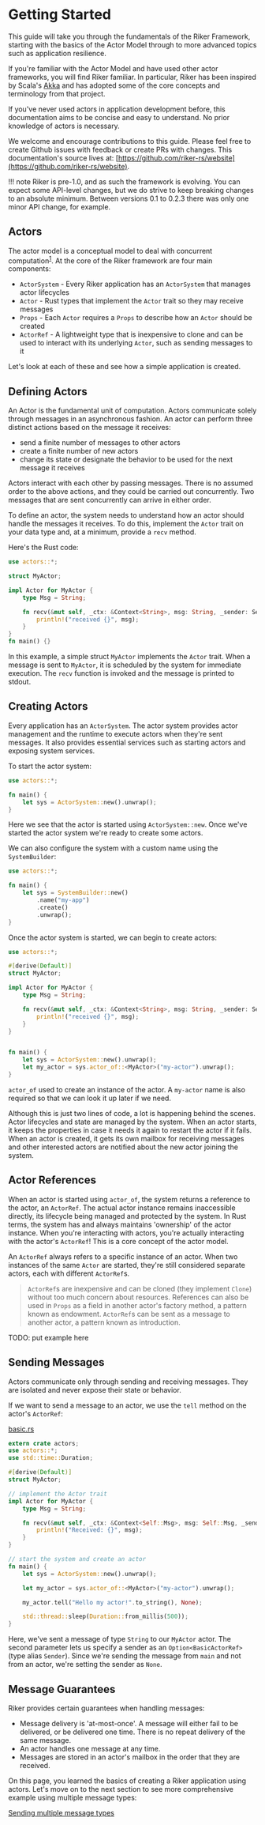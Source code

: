 # Getting Started

This guide will take you through the fundamentals of the Riker Framework, starting with the basics of the Actor Model through to more advanced topics such as application resilience.

If you're familiar with the Actor Model and have used other actor frameworks, you will find Riker familiar. In particular, Riker has been inspired by Scala's [Akka](https://akka.io) and has adopted some of the core concepts and terminology from that project.

If you've never used actors in application development before, this documentation aims to be concise and easy to understand. No prior knowledge of actors is necessary.

We welcome and encourage contributions to this guide. Please feel free to create Github issues with feedback or create PRs with changes. This documentation's source lives at: [https://github.com/riker-rs/website](https://github.com/riker-rs/website).

<!-- prettier-ignore-start -->
!!! note
    Riker is pre-1.0, and as such the framework is evolving. You can expect some API-level changes,
    but we do strive to keep breaking changes to an absolute minimum. Between versions 0.1 to 0.2.3
    there was only one minor API change, for example.
<!-- prettier-ignore-end -->

## Actors

The actor model is a conceptual model to deal with concurrent computation<sup>[1]</sup>. At the core of the Riker framework are four main components:

- `ActorSystem` - Every Riker application has an `ActorSystem` that manages actor lifecycles
- `Actor` - Rust types that implement the `Actor` trait so they may receive messages
- `Props` - Each `Actor` requires a `Props` to describe how an `Actor` should be created
- `ActorRef` - A lightweight type that is inexpensive to clone and can be used to interact with its underlying `Actor`, such as sending messages to it

Let's look at each of these and see how a simple application is created.

## Defining Actors

An Actor is the fundamental unit of computation. Actors communicate solely through messages in an asynchronous fashion. An actor can perform three distinct actions based on the message it receives:

- send a finite number of messages to other actors
- create a finite number of new actors
- change its state or designate the behavior to be used for the next message it receives

Actors interact with each other by passing messages. There is no assumed order to the above actions, and they could be carried out concurrently. Two messages that are sent concurrently can arrive in either order.

To define an actor, the system needs to understand how an actor should handle the messages it receives. To do this, implement the `Actor` trait on your data type and, at a minimum, provide a `recv` method.

Here's the Rust code:

```rust
use actors::*;

struct MyActor;

impl Actor for MyActor {
    type Msg = String;

    fn recv(&mut self, _ctx: &Context<String>, msg: String, _sender: Sender) {
        println!("received {}", msg);
    }
}
fn main() {}
```

In this example, a simple struct `MyActor` implements the `Actor` trait. When a message is sent to `MyActor`, it is scheduled by the system for immediate execution. The `recv` function is invoked and the message is printed to stdout.

## Creating Actors

Every application has an `ActorSystem`. The actor system provides actor management and the runtime to execute actors when they're sent messages. It also provides essential services such as starting actors and exposing system services.

To start the actor system:

```rust
use actors::*;

fn main() {
    let sys = ActorSystem::new().unwrap();
}
```

Here we see that the actor is started using `ActorSystem::new`.
Once we've started the actor system we're ready to create some actors.

We can also configure the system with a custom name using the `SystemBuilder`:

```rust
use actors::*;

fn main() {
    let sys = SystemBuilder::new()
        .name("my-app")
        .create()
        .unwrap();
}
```

Once the actor system is started, we can begin to create actors:

```rust
use actors::*;

#[derive(Default)]
struct MyActor;

impl Actor for MyActor {
    type Msg = String;

    fn recv(&mut self, _ctx: &Context<String>, msg: String, _sender: Sender) {
        println!("received {}", msg);
    }
}


fn main() {
    let sys = ActorSystem::new().unwrap();
    let my_actor = sys.actor_of::<MyActor>("my-actor").unwrap();
}
```

`actor_of` used to create an instance of the actor. A `my-actor` name is also required so that
we can look it up later if we need.

Although this is just two lines of code, a lot is happening behind the scenes.
Actor lifecycles and state are managed by the system.
When an actor starts, it keeps the properties in case it needs it again to restart the actor if it fails.
When an actor is created, it gets its own mailbox for receiving messages and other interested actors are notified about
the new actor joining the system.

## Actor References

When an actor is started using `actor_of`, the system returns a reference to the actor, an `ActorRef`. The actual actor instance remains inaccessible directly, its lifecycle being managed and protected by the system. In Rust terms, the system has and always maintains 'ownership' of the actor instance. When you're interacting with actors, you're actually interacting with the actor's `ActorRef`! This is a core concept of the actor model.

An `ActorRef` always refers to a specific instance of an actor. When two instances of the same `Actor` are started, they're still considered separate actors, each with different `ActorRef`s.

> `ActorRef`s are inexpensive and can be cloned (they implement `Clone`) without too much concern about resources.
> References can also be used in `Props` as a field in another actor's factory method, a pattern known as endowment.
> `ActorRef`s can be sent as a message to another actor, a pattern known as introduction.

TODO: put example here

## Sending Messages

Actors communicate only through sending and receiving messages. They are isolated and never expose their state or behavior.

If we want to send a message to an actor, we use the `tell` method on the actor's `ActorRef`:

[basic.rs](https://github.com/actors-rs/actors.rs/blob/master/examples/basic.rs)

```rust
extern crate actors;
use actors::*;
use std::time::Duration;

#[derive(Default)]
struct MyActor;

// implement the Actor trait
impl Actor for MyActor {
    type Msg = String;

    fn recv(&mut self, _ctx: &Context<Self::Msg>, msg: Self::Msg, _sender: Sender) {
        println!("Received: {}", msg);
    }
}

// start the system and create an actor
fn main() {
    let sys = ActorSystem::new().unwrap();

    let my_actor = sys.actor_of::<MyActor>("my-actor").unwrap();

    my_actor.tell("Hello my actor!".to_string(), None);

    std::thread::sleep(Duration::from_millis(500));
}
```

Here, we've sent a message of type `String` to our `MyActor` actor.
The second parameter lets us specify a sender as an `Option<BasicActorRef>` (type alias `Sender`).
Since we're sending the message from `main` and not from an actor, we're setting the sender as `None`.

## Message Guarantees

Riker provides certain guarantees when handling messages:

- Message delivery is 'at-most-once'. A message will either fail to be delivered, or be delivered one time.
  There is no repeat delivery of the same message.
- An actor handles one message at any time.
- Messages are stored in an actor's mailbox in the order that they are received.

On this page, you learned the basics of creating a Riker application using actors.
Let's move on to the next section to see more comprehensive example using multiple message types:

[Sending multiple message types](messaging.md)

[1]: https://en.wikipedia.org/wiki/Actor_model
